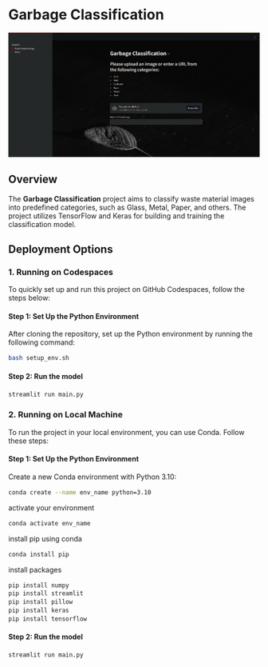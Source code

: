 # Garbage Classification

![Demo Image](./files/demo_image.png)

## Overview
The **Garbage Classification** project aims to classify waste material images into predefined categories, such as Glass, Metal, Paper, and others. The project utilizes TensorFlow and Keras for building and training the classification model.

## Deployment Options

### 1. **Running on Codespaces**
To quickly set up and run this project on GitHub Codespaces, follow the steps below:

#### Step 1: Set Up the Python Environment
After cloning the repository, set up the Python environment by running the following command:

```bash
bash setup_env.sh
```


#### Step 2: Run the model
```bash
streamlit run main.py
```

### 2. **Running on Local Machine**
To run the project in your local environment, you can use Conda. Follow these steps:

#### Step 1: Set Up the Python Environment
Create a new Conda environment with Python 3.10:
```bash
conda create --name env_name python=3.10
```
activate your environment
```bash
conda activate env_name
```
install pip using conda 
```bash
conda install pip
```
install packages
```bash
pip install numpy
pip install streamlit
pip install pillow
pip install keras
pip install tensorflow
```

#### Step 2: Run the model
```bash
streamlit run main.py
```
